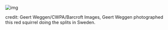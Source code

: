 <!-- ![Animated SVG title card](./readme.svg) Credit to the SVG goes to https://github.com/nikolalsvk/nikolalsvk/blob/main/welcome.svg -->

![img](https://ichef.bbci.co.uk/news/1024/cpsprodpb/01BC/production/_104444400_bm_06130083.jpg.webp)

credit: Geert Weggen/CWPA/Barcroft Images, Geert Weggen photographed this red squirrel doing the splits in Sweden.
